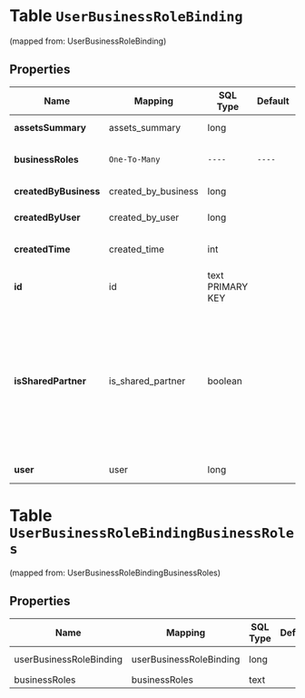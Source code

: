 
# Table `UserBusinessRoleBinding`
(mapped from: UserBusinessRoleBinding)

## Properties
Name | Mapping | SQL Type | Default | Type | Description | Notes
---- | ------- | -------- | ------- | ---- | ----------- | -----
**assetsSummary** | assets_summary | long |  | [**BusinessMemberAssetsSummary**](BusinessMemberAssetsSummary.md) |  |  [optional] [foreignkey]
**businessRoles** | `One-To-Many` | `----` | `----`  | **kotlin.Array&lt;kotlin.String&gt;** | The access level a user has on the business. This can be EMPLOYEE, BIZ_ADMIN, or PARTNER. |  [optional]
**createdByBusiness** | created_by_business | long |  | [**BusinessAccessUserSummary**](BusinessAccessUserSummary.md) | Metadata for the business that created the business relationship. |  [optional] [foreignkey]
**createdByUser** | created_by_user | long |  | [**BusinessAccessUserSummary**](BusinessAccessUserSummary.md) | Metadata for the user that created the business relationship. |  [optional] [foreignkey]
**createdTime** | created_time | int |  | **kotlin.Int** | The time the business relationship was created. Returned in milliseconds. |  [optional]
**id** | id | text PRIMARY KEY |  | **kotlin.String** | Unique identifier of the business member/business partner/employer. |  [optional]
**isSharedPartner** | is_shared_partner | boolean |  | **kotlin.Boolean** | This field is only relevant when business_role&#x3D;\&quot;PARTNER\&quot;. &lt;br&gt;If is_shared_partner&#x3D;FALSE, the partner can access your business assets. If assets_summary is not empty, the assets listed are your business assets the partner has access to. &lt;br&gt;If is_shared_partner&#x3D;TRUE, you can access the partner&#39;s business asset. If assets_summary is not empty, the assets listed are the partner&#39;s business assets you have access to. |  [optional]
**user** | user | long |  | [**BusinessAccessUserSummary**](BusinessAccessUserSummary.md) | Metadata for the business member/business partner/employer. |  [optional] [foreignkey]



# **Table `UserBusinessRoleBindingBusinessRoles`**
(mapped from: UserBusinessRoleBindingBusinessRoles)

## Properties
Name | Mapping | SQL Type | Default | Type | Description | Notes
---- | ------- | -------- | ------- | ---- | ----------- | -----
userBusinessRoleBinding | userBusinessRoleBinding | long | | kotlin.Long | Primary Key | *one*
businessRoles | businessRoles | text | | kotlin.String | Foreign Key | *many*










